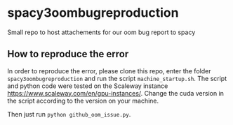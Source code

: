 # spacy3oombugreproduction
Small repo to host attachements for our oom bug report to spacy

## How to reproduce the error

In order to reproduce the error, please clone this repo, enter the folder `spacy3oombugreproduction` and run the script `machine_startup.sh`.
The script and python code were tested on the Scaleway instance https://www.scaleway.com/en/gpu-instances/. Change the cuda version in the script according to the version on your machine.

Then just run `python github_oom_issue.py`.
